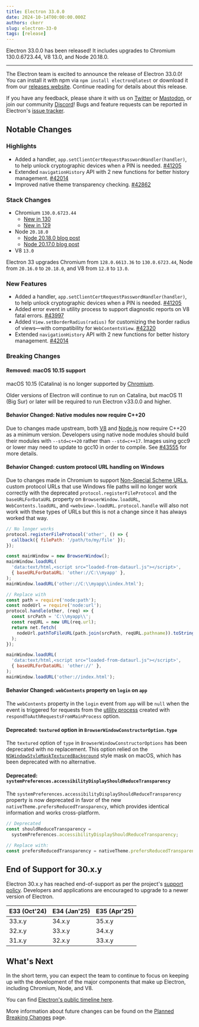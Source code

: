 ```yaml
---
title: Electron 33.0.0
date: 2024-10-14T00:00:00.000Z
authors: ckerr
slug: electron-33-0
tags: [release]
---
```


Electron 33.0.0 has been released! It includes upgrades to Chromium 130.0.6723.44, V8 13.0, and Node 20.18.0.

---

The Electron team is excited to announce the release of Electron 33.0.0! You can install it with npm via `npm install electron@latest` or download it from our [releases website](https://releases.electronjs.org/releases/stable). Continue reading for details about this release.

If you have any feedback, please share it with us on [Twitter](https://twitter.com/electronjs) or [Mastodon](https://social.lfx.dev/@electronjs), or join our community [Discord](https://discord.com/invite/electronjs)! Bugs and feature requests can be reported in Electron's [issue tracker](https://github.com/electron/electron/issues).

## Notable Changes

### Highlights

- Added a handler, `app.setClientCertRequestPasswordHandler(handler)`, to help unlock cryptographic devices when a PIN is needed. [#41205](https://github.com/electron/electron/pull/41205)
- Extended `navigationHistory` API with 2 new functions for better history management. [#42014](https://github.com/electron/electron/pull/42014)
- Improved native theme transparency checking. [#42862](https://github.com/electron/electron/pull/42862)

### Stack Changes

- Chromium `130.0.6723.44`
  - [New in 130](https://developer.chrome.com/blog/new-in-chrome-130/)
  - [New in 129](https://developer.chrome.com/blog/new-in-chrome-129/)
- Node `20.18.0`
  - [Node 20.18.0 blog post](https://nodejs.org/en/blog/release/v20.18.0/)
  - [Node 20.17.0 blog post](https://nodejs.org/en/blog/release/v20.17.0/)
- V8 `13.0`

Electron 33 upgrades Chromium from `128.0.6613.36` to `130.0.6723.44`, Node from `20.16.0` to `20.18.0`, and V8 from `12.8` to `13.0`.

### New Features

- Added a handler, `app.setClientCertRequestPasswordHandler(handler)`, to help unlock cryptographic devices when a PIN is needed. [#41205](https://github.com/electron/electron/pull/41205)
- Added error event in utility process to support diagnostic reports on V8 fatal errors. [#43997](https://github.com/electron/electron/pull/43997)
- Added `View.setBorderRadius(radius)` for customizing the border radius of views—with compatibility for `WebContentsView`. [#42320](https://github.com/electron/electron/pull/42320)
- Extended `navigationHistory` API with 2 new functions for better history management. [#42014](https://github.com/electron/electron/pull/42014)

### Breaking Changes

#### Removed: macOS 10.15 support

macOS 10.15 (Catalina) is no longer supported by [Chromium](https://chromium-review.googlesource.com/c/chromium/src/+/5734361).

Older versions of Electron will continue to run on Catalina, but macOS 11 (Big Sur)
or later will be required to run Electron v33.0.0 and higher.

#### Behavior Changed: Native modules now require C++20

Due to changes made upstream, both [V8](https://chromium-review.googlesource.com/c/v8/v8/+/5587859) and [Node.js](https://github.com/nodejs/node/pull/45427) now require C++20 as a minimum version. Developers using native node modules should build their modules with `--std=c++20` rather than `--std=c++17`. Images using gcc9 or lower may need to update to gcc10 in order to compile. See [#43555](https://github.com/electron/electron/pull/43555) for more details.

#### Behavior Changed: custom protocol URL handling on Windows

Due to changes made in Chromium to support [Non-Special Scheme URLs](http://bit.ly/url-non-special), custom protocol URLs that use Windows file paths will no longer work correctly with the deprecated `protocol.registerFileProtocol` and the `baseURLForDataURL` property on `BrowserWindow.loadURL`, `WebContents.loadURL`, and `<webview>.loadURL`. `protocol.handle` will also not work with these types of URLs but this is not a change since it has always worked that way.

```js
// No longer works
protocol.registerFileProtocol('other', () => {
  callback({ filePath: '/path/to/my/file' });
});

const mainWindow = new BrowserWindow();
mainWindow.loadURL(
  'data:text/html,<script src="loaded-from-dataurl.js"></script>',
  { baseURLForDataURL: 'other://C:\\myapp' },
);
mainWindow.loadURL('other://C:\\myapp\\index.html');

// Replace with
const path = require('node:path');
const nodeUrl = require('node:url');
protocol.handle(other, (req) => {
  const srcPath = 'C:\\myapp\\';
  const reqURL = new URL(req.url);
  return net.fetch(
    nodeUrl.pathToFileURL(path.join(srcPath, reqURL.pathname)).toString(),
  );
});

mainWindow.loadURL(
  'data:text/html,<script src="loaded-from-dataurl.js"></script>',
  { baseURLForDataURL: 'other://' },
);
mainWindow.loadURL('other://index.html');
```

#### Behavior Changed: `webContents` property on `login` on `app`

The `webContents` property in the `login` event from `app` will be `null`
when the event is triggered for requests from the [utility process](https://www.electronjs.org/docs/latest/api/utility-process)
created with `respondToAuthRequestsFromMainProcess` option.

#### Deprecated: `textured` option in `BrowserWindowConstructorOption.type`

The `textured` option of `type` in `BrowserWindowConstructorOptions` has been deprecated with no replacement. This option relied on the [`NSWindowStyleMaskTexturedBackground`](https://developer.apple.com/documentation/appkit/nswindowstylemask/nswindowstylemasktexturedbackground) style mask on macOS, which has been deprecated with no alternative.

#### Deprecated: `systemPreferences.accessibilityDisplayShouldReduceTransparency`

The `systemPreferences.accessibilityDisplayShouldReduceTransparency` property is now deprecated in favor of the new `nativeTheme.prefersReducedTransparency`, which provides identical information and works cross-platform.

```js
// Deprecated
const shouldReduceTransparency =
  systemPreferences.accessibilityDisplayShouldReduceTransparency;

// Replace with:
const prefersReducedTransparency = nativeTheme.prefersReducedTransparency;
```

## End of Support for 30.x.y

Electron 30.x.y has reached end-of-support as per the project's [support policy](https://www.electronjs.org/docs/latest/tutorial/electron-timelines#version-support-policy). Developers and applications are encouraged to upgrade to a newer version of Electron.

| E33 (Oct'24) | E34 (Jan'25) | E35 (Apr'25) |
| ------------ | ------------ | ------------ |
| 33.x.y       | 34.x.y       | 35.x.y       |
| 32.x.y       | 33.x.y       | 34.x.y       |
| 31.x.y       | 32.x.y       | 33.x.y       |

## What's Next

In the short term, you can expect the team to continue to focus on keeping up with the development of the major components that make up Electron, including Chromium, Node, and V8.

You can find [Electron's public timeline here](https://www.electronjs.org/docs/latest/tutorial/electron-timelines).

More information about future changes can be found on the [Planned Breaking Changes](https://github.com/electron/electron/blob/main/docs/breaking-changes.md) page.
